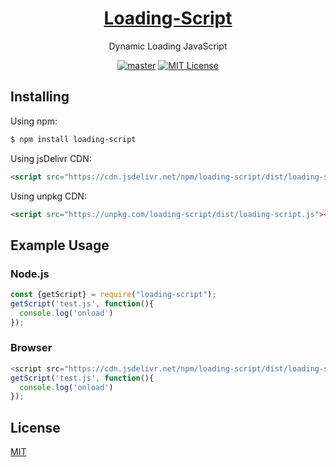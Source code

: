 <h1 align="center"><a href="https://github.com/lete114/Loading-Script" target="_blank">Loading-Script</a></h1>

<p align="center">Dynamic Loading JavaScript</p>
<p align="center">
    <a href="https://github.com/lete114/Loading-Script/releases/"><img src="https://img.shields.io/github/package-json/v/lete114/Loading-Script/master?color=%23e58a8a&label=master" alt="master"></a>
    <a href="https://github.com/lete114/Loading-Script/blob/master/LICENSE"><img src="https://img.shields.io/github/license/lete114/Loading-Script?color=FF5531" alt="MIT License"></a>
</p>

## Installing

Using npm:

```bash
$ npm install loading-script
```

Using jsDelivr CDN:

```html
<script src="https://cdn.jsdelivr.net/npm/loading-script/dist/loading-script.js"></script>
```

Using unpkg CDN:

```html
<script src="https://unpkg.com/loading-script/dist/loading-script.js"></script>
```

## Example Usage

### Node.js
```js
const {getScript} = require("loading-script");
getScript('test.js', function(){
  console.log('onload')
});
```

### Browser
```js
<script src="https://cdn.jsdelivr.net/npm/loading-script/dist/loading-script.js"></script>
getScript('test.js', function(){
  console.log('onload')
});
```


## License

[MIT](LICENSE)
